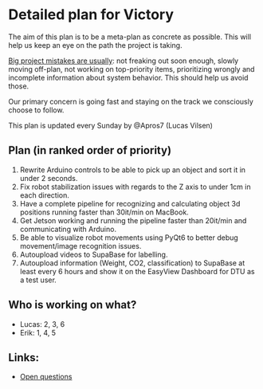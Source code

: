
# Detailed plan for Victory

The aim of this plan is to be a meta-plan as concrete as possible. This will help us keep an eye on the path the project is taking.

[Big project mistakes are usually](https://www.benkuhn.net/pjm/): not freaking out soon enough, slowly moving off-plan, not working on top-priority items, prioritizing wrongly and incomplete information about system behavior. This should help us avoid those.

Our primary concern is going fast and staying on the track we consciously choose to follow.

This plan is updated every Sunday by @Apros7 (Lucas Vilsen)

## Plan (in ranked order of priority)
1. Rewrite Arduino controls to be able to pick up an object and sort it in under 2 seconds.
2. Fix robot stabilization issues with regards to the Z axis to under 1cm in each direction.
3. Have a complete pipeline for recognizing and calculating object 3d positions running faster than 30it/min on MacBook.
4. Get Jetson working and running the pipeline faster than 20it/min and communicating with Arduino.
5. Be able to visualize robot movements using PyQt6 to better debug movement/image recognition issues.
6. Autoupload videos to SupaBase for labelling.
7. Autoupload information (Weight, CO2, classification) to SupaBase at least every 6 hours and show it on the EasyView Dashboard for DTU as a test user.


## Who is working on what?
- Lucas: 2, 3, 6
- Erik: 1, 4, 5


## Links:

- [Open questions](open-questions.md)
